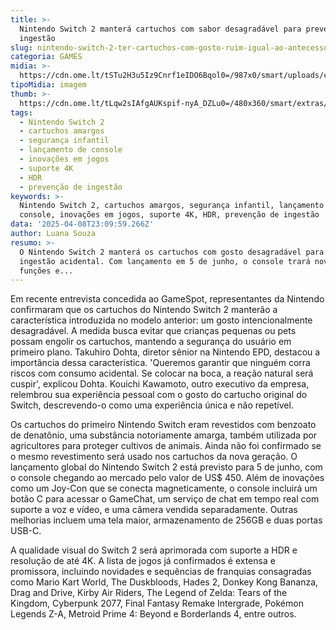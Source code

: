 ```yaml
---
title: >-
  Nintendo Switch 2 manterá cartuchos com sabor desagradável para prevenção de
  ingestão
slug: nintendo-switch-2-ter-cartuchos-com-gosto-ruim-igual-ao-antecessor
categoria: GAMES
midia: >-
  https://cdn.ome.lt/tSTu2H3u5Iz9Cnrf1eIDO6Bqol0=/987x0/smart/uploads/conteudo/fotos/Design_sem_nome_-_2025-04-08T192500.000.png
tipoMidia: imagem
thumb: >-
  https://cdn.ome.lt/tLqw2sIAfgAUKspif-nyA_DZLu0=/480x360/smart/extras/conteudos/Design_sem_nome_-_2025-04-08T192500.000.png
tags:
  - Nintendo Switch 2
  - cartuchos amargos
  - segurança infantil
  - lançamento de console
  - inovações em jogos
  - suporte 4K
  - HDR
  - prevenção de ingestão
keywords: >-
  Nintendo Switch 2, cartuchos amargos, segurança infantil, lançamento de
  console, inovações em jogos, suporte 4K, HDR, prevenção de ingestão
data: '2025-04-08T23:09:59.266Z'
author: Luana Souza
resumo: >-
  O Nintendo Switch 2 manterá os cartuchos com gosto desagradável para evitar
  ingestão acidental. Com lançamento em 5 de junho, o console trará novas
  funções e...
---
```


Em recente entrevista concedida ao GameSpot, representantes da Nintendo confirmaram que os cartuchos do Nintendo Switch 2 manterão a característica introduzida no modelo anterior: um gosto intencionalmente desagradável. A medida busca evitar que crianças pequenas ou pets possam engolir os cartuchos, mantendo a segurança do usuário em primeiro plano. Takuhiro Dohta, diretor sênior na Nintendo EPD, destacou a importância dessa característica. 'Queremos garantir que ninguém corra riscos com consumo acidental. Se colocar na boca, a reação natural será cuspir', explicou Dohta. Kouichi Kawamoto, outro executivo da empresa, relembrou sua experiência pessoal com o gosto do cartucho original do Switch, descrevendo-o como uma experiência única e não repetível.

Os cartuchos do primeiro Nintendo Switch eram revestidos com benzoato de denatônio, uma substância notoriamente amarga, também utilizada por agricultores para proteger cultivos de animais. Ainda não foi confirmado se o mesmo revestimento será usado nos cartuchos da nova geração. O lançamento global do Nintendo Switch 2 está previsto para 5 de junho, com o console chegando ao mercado pelo valor de US$ 450. Além de inovações como um Joy-Con que se conecta magneticamente, o console incluirá um botão C para acessar o GameChat, um serviço de chat em tempo real com suporte a voz e vídeo, e uma câmera vendida separadamente. Outras melhorias incluem uma tela maior, armazenamento de 256GB e duas portas USB-C.

A qualidade visual do Switch 2 será aprimorada com suporte a HDR e resolução de até 4K. A lista de jogos já confirmados é extensa e promissora, incluindo novidades e sequências de franquias consagradas como Mario Kart World, The Duskbloods, Hades 2, Donkey Kong Bananza, Drag and Drive, Kirby Air Riders, The Legend of Zelda: Tears of the Kingdom, Cyberpunk 2077, Final Fantasy Remake Intergrade, Pokémon Legends Z-A, Metroid Prime 4: Beyond e Borderlands 4, entre outros.
